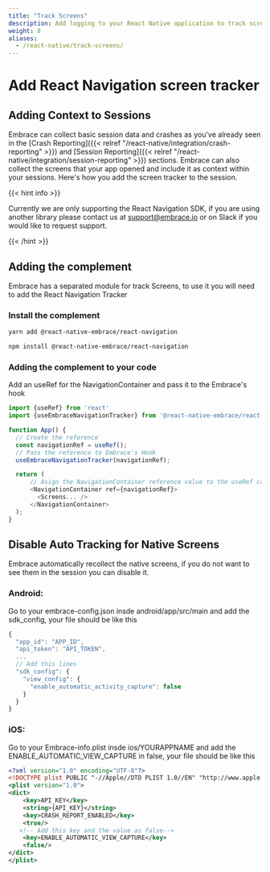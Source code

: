 ```yaml
---
title: "Track Screens"
description: Add logging to your React Native application to track screens using the Embrace SDK
weight: 8
aliases:
  - /react-native/track-screens/
---
```


# Add React Navigation screen tracker

## Adding Context to Sessions

Embrace can collect basic session data and crashes as you've already seen in the [Crash Reporting]({{< relref "/react-native/integration/crash-reporting" >}}) and [Session Reporting]({{< relref "/react-native/integration/session-reporting" >}}) sections.
Embrace can also collect the screens that your app opened and include it as context within your sessions.
Here's how you add the screen tracker to the session.

{{< hint info >}}

Currently we are only supporting the React Navigation SDK, if you are using another library please contact us at <support@embrace.io> or on Slack if you would like to request support.

{{< /hint >}}

## Adding the complement

Embrace has a separated module for track Screens, to use it you will need to add the React Navigation Tracker

### Install the complement

```sh
yarn add @react-native-embrace/react-navigation
```

```sh
npm install @react-native-embrace/react-navigation
```

### Adding the complement to your code

Add an useRef for the NavigationContainer and pass it to the Embrace's hook

```javascript
import {useRef} from 'react'
import {useEmbraceNavigationTracker} from '@react-native-embrace/react-navigation';

function App() {
  // Create the reference
  const navigationRef = useRef();
  // Pass the reference to Embrace's Hook
  useEmbraceNavigationTracker(navigationRef);

  return (
      // Asign the NavigationContainer reference value to the useRef created
      <NavigationContainer ref={navigationRef}>
        <Screens... />
      </NavigationContainer>
  );
}
```

## Disable Auto Tracking for Native Screens

Embrace automatically recollect the native screens, if you do not want to see them in the session you can disable it.

### Android:
Go to your embrace-config.json insde android/app/src/main and add the sdk_config, your file should be like this

```javascript
{
  "app_id": "APP_ID",
  "api_token": "API_TOKEN",
  ...
  // Add this lines
  "sdk_config": {
    "view_config": {
      "enable_automatic_activity_capture": false
    }
  }
}
```

### iOS:
Go to your Embrace-info.plist insde ios/YOURAPPNAME and add the ENABLE_AUTOMATIC_VIEW_CAPTURE in false, your file should be like this

```xml
<?xml version="1.0" encoding="UTF-8"?>
<!DOCTYPE plist PUBLIC "-//Apple//DTD PLIST 1.0//EN" "http://www.apple.com/DTDs/PropertyList-1.0.dtd">
<plist version="1.0">
<dict>
	<key>API_KEY</key>
	<string>{API_KEY}</string>
	<key>CRASH_REPORT_ENABLED</key>
	<true/>
   <!-- Add this key and the value as false-->
	<key>ENABLE_AUTOMATIC_VIEW_CAPTURE</key>
	<false/>
</dict>
</plist>

```
